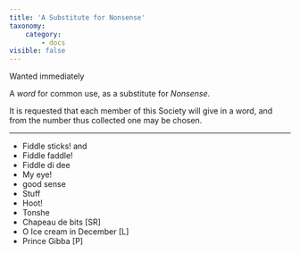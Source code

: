 ```yaml
---
title: 'A Substitute for Nonsense'
taxonomy:
    category:
        - docs
visible: false
---
```


<span class="title">Wanted immediately</span>
  
A *word* for common use, as a substitute for *Nonsense*.  
  
It is requested that each member of this Society will give in a word, and from the number thus collected one may be chosen.  

---

* Fiddle sticks! and  
* Fiddle faddle!  
* Fiddle di dee  
* My eye!  
* good sense  
* Stuff  
* Hoot!  
* Tonshe  
* Chapeau de bits [SR]  
* O Ice cream in December [L]  
* Prince Gibba [P]  